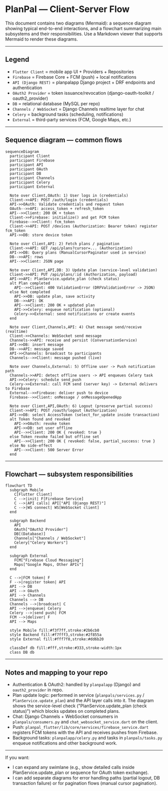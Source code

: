 # PlanPal — Client-Server Flow

This document contains two diagrams (Mermaid): a sequence diagram showing typical end-to-end interactions, and a flowchart summarizing main subsystems and their responsibilities. Use a Markdown viewer that supports Mermaid to render these diagrams.

---

## Legend
- `Flutter Client` = mobile app UI + Providers + Repositories
- `Firebase` = Firebase Core + FCM (push) + local notifications
- `API (Django REST)` = planpalapp Django project + DRF endpoints and authentication
- `OAuth2 Provider` = token issuance/revocation (django-oauth-toolkit / oauth2_provider)
- `DB` = relational database (MySQL per repo)
- `Channels / WebSocket` = Django Channels realtime layer for chat
- `Celery` = background tasks (scheduling, notifications)
- `External` = third-party services (FCM, Google Maps, etc.)

---

## Sequence diagram — common flows

```mermaid
sequenceDiagram
  participant Client
  participant Firebase
  participant API
  participant OAuth
  participant DB
  participant Channels
  participant Celery
  participant External

  Note over Client,OAuth: 1) User logs in (credentials)
  Client->>API: POST /auth/login (credentials)
  API->>OAuth: Validate credentials and request token
  OAuth-->>API: access_token + refresh_token
  API-->>Client: 200 OK + token
  Client->>Firebase: initialize() and get FCM token
  Firebase-->>Client: fcm_token
  Client->>API: POST /devices (Authorization: Bearer token) register fcm_token
  API->>DB: store device token

  Note over Client,API: 2) Fetch plans / pagination
  Client->>API: GET /api/plans?cursor=... (Authorization)
  API->>DB: Query plans (ManualCursorPaginator used in service)
  DB-->>API: rows
  API-->>Client: JSON page

  Note over Client,API,DB: 3) Update plan (service-level validation)
  Client->>API: PUT /api/plans/:id (Authorization, payload)
  API->>API: PlanService.update_plan (check status)
  alt Plan completed
    API-->>Client: 400 ValidationError (DRFValidationError -> JSON)
  else Not completed
    API->>DB: update plan, save activity
    DB-->>API: OK
    API-->>Client: 200 OK + updated plan
    API->>Celery: enqueue notification (optional)
    Celery->>External: send notifications or create events
  end

  Note over Client,Channels,API: 4) Chat message send/receive (realtime)
  Client->>Channels: WebSocket send message
  Channels->>API: receive and persist (ConversationService)
  API->>DB: insert message
  DB-->>API: message saved
  API->>Channels: broadcast to participants
  Channels-->>Client: message pushed (live)

  Note over Channels,External: 5) Offline user -> Push notification path
  Channels->>API: detect offline users -> API enqueues Celery task
  API->>Celery: schedule send_push
  Celery->>External: call FCM send (server key) -> External delivers to Firebase
  External-->>Firebase: deliver push to device
  Firebase-->>Client: onMessage / onMessageOpenedApp

  Note over Client,API,OAuth: 6) Logout (preserve partial success)
  Client->>API: POST /oauth/logout (Authorization)
  API->>DB: select AccessToken (select_for_update inside transaction)
  alt Token found and revoked
    API->>OAuth: revoke token
    API->>DB: set user offline
    API-->>Client: 200 OK { revoked: true }
  else Token revoke failed but offline set
    API-->>Client: 200 OK { revoked: false, partial_success: true }
  else No side-effect
    API-->>Client: 500 Server Error
  end
```

---

## Flowchart — subsystem responsibilities

```mermaid
flowchart TD
  subgraph Mobile
    C[Flutter Client]
    C -->|init| F[Firebase Service]
    C -->|API calls| API["API (Django REST)"]
    C -->|WS connect| WS[WebSocket client]
  end

  subgraph Backend
    API
    OAuth["OAuth2 Provider"]
    DB[(Database)]
    Channels["Channels / WebSocket"]
    Celery["Celery Workers"]
  end

  subgraph External
    FCM["Firebase Cloud Messaging"]
    Maps["Google Maps, Other APIs"]
  end

  C -->|FCM token| F
  F -->|register token| API
  API --> DB
  API --> OAuth
  API --> Channels
  Channels --> DB
  Channels -->|broadcast| C
  API -->|enqueue| Celery
  Celery -->|send push| FCM
  FCM -->|deliver| F
  API --> Maps

  style Mobile fill:#f3f7ff,stroke:#2b6cb0
  style Backend fill:#f7fff3,stroke:#2f855a
  style External fill:#fff7f0,stroke:#dd6b20

  classDef db fill:#fff,stroke:#333,stroke-width:1px
  class DB db
```

---

## Notes and mapping to your repo
- Authentication & OAuth2: handled by `planpalapp` (Django) and `oauth2_provider` in repo.
- Plan update logic: performed in service (`planpals/services.py` / `PlanService.update_plan`) and the API layer calls into it. The diagram shows the service-level check ("PlanService.update_plan (check status)") which blocks updates on completed plans.
- Chat: Django Channels + WebSocket consumers in `planpals/consumers.py` and `chat_websocket_service.dart` on the client.
- Push: `planpal_flutter/lib/core/services/firebase_service.dart` registers FCM tokens with the API and receives pushes from Firebase.
- Background tasks: `planpalapp/celery.py` and tasks in `planpals/tasks.py` enqueue notifications and other background work.

---

If you want:
- I can expand any swimlane (e.g., show detailed calls inside PlanService.update_plan or sequence for OAuth token exchange).
- I can add separate diagrams for error handling paths (partial logout, DB transaction failure) or for pagination flows (manual cursor pagination).



